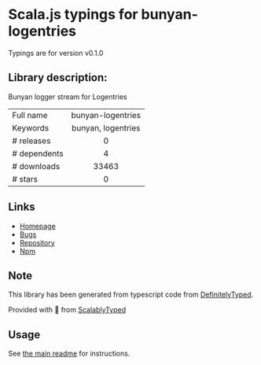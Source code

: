 
# Scala.js typings for bunyan-logentries

Typings are for version v0.1.0

## Library description:
Bunyan logger stream for Logentries

|                    |                 |
| ------------------ | :-------------: |
| Full name          | bunyan-logentries |
| Keywords           | bunyan, logentries |
| # releases         | 0 |
| # dependents       | 4 |
| # downloads        | 33463 |
| # stars            | 0 |

## Links
- [Homepage](https://github.com/nemtsov/node-bunyan-logentries)
- [Bugs](https://github.com/nemtsov/node-bunyan-logentries/issues)
- [Repository](https://github.com/nemtsov/node-bunyan-logentries)
- [Npm](https://www.npmjs.com/package/bunyan-logentries)
    


## Note
This library has been generated from typescript code from [DefinitelyTyped](https://definitelytyped.org).

Provided with :purple_heart: from [ScalablyTyped](https://github.com/oyvindberg/ScalablyTyped)

## Usage
See [the main readme](../../readme.md) for instructions.


